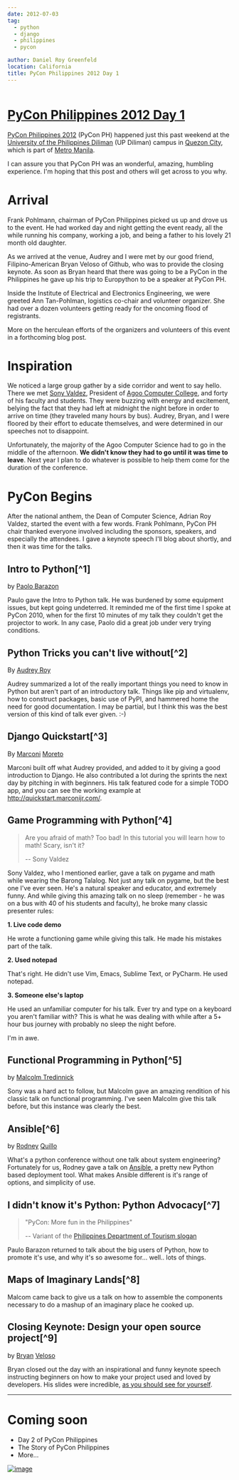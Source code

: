```yaml
---
date: 2012-07-03
tag:
  - python
  - django
  - philippines
  - pycon

author: Daniel Roy Greenfeld
location: California
title: PyCon Philippines 2012 Day 1
---
```


<div class="twelve wide column">
  <h1 class="ui block header">
    <div class="content">
      <a href="/pycon-philippines-day-1 ">PyCon Philippines 2012 Day 1</a>
    </div>
  </h1>
  <p>
    <a href="http://ph.pycon.org" target="_blank">PyCon Philippines 2012</a>
    (PyCon PH) happened just this past weekend at the
    <a href="http://www.upd.edu.ph/" target="_blank"
      >University of the Philippines Diliman</a
    >
    (UP Diliman) campus in
    <a href="http://en.wikipedia.org/wiki/Quezon_City" target="_blank"
      >Quezon City</a
    >, which is part of
    <a href="http://en.wikipedia.org/wiki/Metro_Manila" target="_blank"
      >Metro Manila</a
    >.
  </p>
  <p>
    I can assure you that PyCon PH was an wonderful, amazing, humbling
    experience. I'm hoping that this post and others will get across to you why.
  </p>
  <h1 id="arrival">Arrival</h1>
  <p>
    Frank Pohlmann, chairman of PyCon Philippines picked us up and drove us to
    the event. He had worked day and night getting the event ready, all the
    while running his company, working a job, and being a father to his lovely
    21 month old daughter.
  </p>
  <p>
    As we arrived at the venue, Audrey and I were met by our good friend,
    Filipino-American Bryan Veloso of Github, who was to provide the closing
    keynote. As soon as Bryan heard that there was going to be a PyCon in the
    Philippines he gave up his trip to Europython to be a speaker at PyCon PH.
  </p>
  <p>
    Inside the Institute of Electrical and Electronics Engineering, we were
    greeted Ann Tan-Pohlman, logistics co-chair and volunteer organizer. She had
    over a dozen volunteers getting ready for the oncoming flood of registrants.
  </p>
  <p>
    More on the herculean efforts of the organizers and volunteers of this event
    in a forthcoming blog post.
  </p>
  <h1 id="inspiration">Inspiration</h1>
  <p>
    We noticed a large group gather by a side corridor and went to say hello.
    There we met
    <a href="https://twitter.com/mrvaldez" target="_blank">Sony Valdez</a>,
    President of
    <a href="http://www.13hq.com/" target="_blank">Agoo Computer College</a>,
    and forty of his faculty and students. They were buzzing with energy and
    excitement, belying the fact that they had left at midnight the night before
    in order to arrive on time (they traveled many hours by bus). Audrey, Bryan,
    and I were floored by their effort to educate themselves, and were
    determined in our speeches not to disappoint.
  </p>
  <p>
    Unfortunately, the majority of the Agoo Computer Science had to go in the
    middle of the afternoon.
    <strong>We didn't know they had to go until it was time to leave</strong>.
    Next year I plan to do whatever is possible to help them come for the
    duration of the conference.
  </p>
  <h1 id="pycon-begins">PyCon Begins</h1>
  <p>
    After the national anthem, the Dean of Computer Science, Adrian Roy Valdez,
    started the event with a few words. Frank Pohlmann, PyCon PH chair thanked
    everyone involved including the sponsors, speakers, and especially the
    attendees. I gave a keynote speech I'll blog about shortly, and then it was
    time for the talks.
  </p>
  <h2 id="intro-to-python1">Intro to Python[^1]</h2>
  <p>
    by <a href="http://twitter.com/titopao" target="_blank">Paolo Barazon</a>
  </p>
  <p>
    Paulo gave the Intro to Python talk. He was burdened by some equipment
    issues, but kept going undeterred. It reminded me of the first time I spoke
    at PyCon 2010, when for the first 10 minutes of my talk they couldn't get
    the projector to work. In any case, Paolo did a great job under very trying
    conditions.
  </p>
  <h2 id="python-tricks-you-cant-live-without2">
    Python Tricks you can't live without[^2]
  </h2>
  <p>By <a href="http://audreymroy.com" target="_blank">Audrey Roy</a></p>
  <p>
    Audrey summarized a lot of the really important things you need to know in
    Python but aren't part of an introductory talk. Things like pip and
    virtualenv, how to construct packages, basic use of PyPI, and hammered home
    the need for good documentation. I may be partial, but I think this was the
    best version of this kind of talk ever given. :-)
  </p>
  <h2 id="django-quickstart3">Django Quickstart[^3]</h2>
  <p>
    By <a href="http://marconijr.com/" target="_blank">Marconi</a>
    <a href="https://twitter.com/marconimjr" target="_blank">Moreto</a>
  </p>
  <p>
    Marconi built off what Audrey provided, and added to it by giving a good
    introduction to Django. He also contributed a lot during the sprints the
    next day by pitching in with beginners. His talk featured code for a simple
    TODO app, and you can see the working example at
    <a href="http://quickstart.marconijr.com/" target="_blank"
      >http://quickstart.marconijr.com/</a
    >.
  </p>
  <h2 id="game-programming-with-python4">Game Programming with Python[^4]</h2>
  <blockquote>
    <p>
      Are you afraid of math? Too bad! In this tutorial you will learn how to
      math! Scary, isn't it?
    </p>
    <p>-- Sony Valdez</p>
  </blockquote>
  <p>
    Sony Valdez, who I mentioned earlier, gave a talk on pygame and math while
    wearing the Barong Talalog. Not just any talk on pygame, but the best one
    I've ever seen. He's a natural speaker and educator, and extremely funny.
    And while giving this amazing talk on no sleep (remember - he was on a bus
    with 40 of his students and faculty), he broke many classic presenter rules:
  </p>
  <p><strong>1. Live code demo</strong></p>
  <p>
    He wrote a functioning game while giving this talk. He made his mistakes
    part of the talk.
  </p>
  <p><strong>2. Used notepad</strong></p>
  <p>
    That's right. He didn't use Vim, Emacs, Sublime Text, or PyCharm. He used
    notepad.
  </p>
  <p><strong>3. Someone else's laptop</strong></p>
  <p>
    He used an unfamiliar computer for his talk. Ever try and type on a keyboard
    you aren't familiar with? This is what he was dealing with while after a 5+
    hour bus journey with probably no sleep the night before.
  </p>
  <p>I'm in awe.</p>
  <h2 id="functional-programming-in-python5">
    Functional Programming in Python[^5]
  </h2>
  <p>
    by
    <a href="https://twitter.com/malcolmt" target="_blank"
      >Malcolm Tredinnick</a
    >
  </p>
  <p>
    Sony was a hard act to follow, but Malcolm gave an amazing rendition of his
    classic talk on functional programming. I've seen Malcolm give this talk
    before, but this instance was clearly the best.
  </p>
  <h2 id="ansible6">Ansible[^6]</h2>
  <p>
    by <a href="http://capsunlock.net" target="_blank">Rodney</a>
    <a href="https://github.com/cocoy" target="_blank">Quillo</a>
  </p>
  <p>
    What's a python conference without one talk about system engineering?
    Fortunately for us, Rodney gave a talk on
    <a href="http://ansible.github.com/" target="_blank">Ansible</a>, a pretty
    new Python based deployment tool. What makes Ansible different is it's range
    of options, and simplicity of use.
  </p>
  <h2 id="i-didnt-know-its-python-python-advocacy7">
    I didn't know it's Python: Python Advocacy[^7]
  </h2>
  <blockquote>
    <p>"PyCon: More fun in the Philippines"</p>
    <p>
      -- Variant of the
      <a href="http://www.itsmorefuninthephilippines.com/" target="_blank"
        >Philippines Department of Tourism slogan</a
      >
    </p>
  </blockquote>
  <p>
    Paulo Barazon returned to talk about the big users of Python, how to promote
    it's use, and why it's so awesome for... well.. lots of things.
  </p>
  <h2 id="maps-of-imaginary-lands8">Maps of Imaginary Lands[^8]</h2>
  <p>
    Malcom came back to give us a talk on how to assemble the components
    necessary to do a mashup of an imaginary place he cooked up.
  </p>
  <h2 id="closing-keynote-design-your-open-source-project9">
    Closing Keynote: Design your open source project[^9]
  </h2>
  <p>
    by <a href="https://twitter.com/bryanveloso" target="_blank">Bryan</a>
    <a href="http://avalonstar.com/" target="_blank">Veloso</a>
  </p>
  <p>
    Bryan closed out the day with an inspirational and funny keynote speech
    instructing beginners on how to make your project used and loved by
    developers. His slides were incredible,
    <a
      href="https://speakerdeck.com/u/bryan/p/design-your-own-open-source-project"
      target="_blank"
      >as you should see for yourself</a
    >.
  </p>
  <hr />
  <h1 id="coming-soon">Coming soon</h1>
  <ul>
    <li>Day 2 of PyCon Philippines</li>
    <li>The Story of PyCon Philippines</li>
    <li>More...</li>
  </ul>
  <p>
    <a href="http://ph.pycon.org" target="_blank"
      ><img alt="image" src="http://ph.pycon.org/images/phpug.png"
    /></a>
  </p>
  </div>
